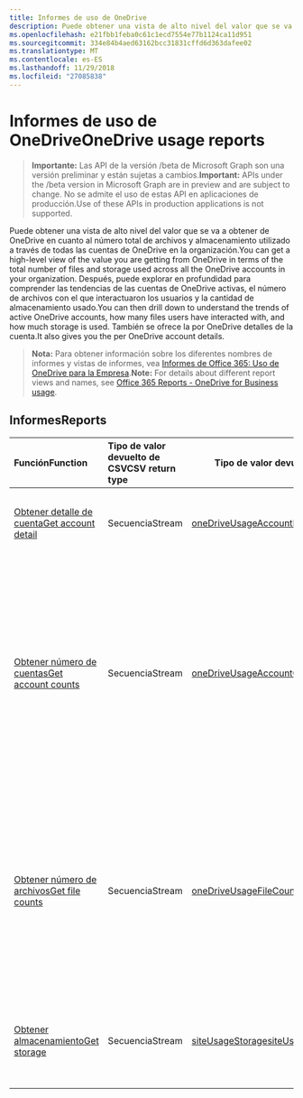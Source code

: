 ```yaml
---
title: Informes de uso de OneDrive
description: Puede obtener una vista de alto nivel del valor que se va a obtener de OneDrive en cuanto al número total de archivos y almacenamiento utilizado a través de todas las cuentas de OneDrive en la organización. Después, puede explorar en profundidad para comprender las tendencias de las cuentas de OneDrive activas, el número de archivos con el que interactuaron los usuarios y la cantidad de almacenamiento usado. También se ofrece la por OneDrive detalles de la cuenta.
ms.openlocfilehash: e21fbb1feba0c61c1ecd7554e77b1124ca11d951
ms.sourcegitcommit: 334e84b4aed63162bcc31831cffd6d363dafee02
ms.translationtype: MT
ms.contentlocale: es-ES
ms.lasthandoff: 11/29/2018
ms.locfileid: "27085838"
---
```

# <a name="onedrive-usage-reports"></a><span data-ttu-id="adc96-105">Informes de uso de OneDrive</span><span class="sxs-lookup"><span data-stu-id="adc96-105">OneDrive usage reports</span></span>

> <span data-ttu-id="adc96-106">**Importante:** Las API de la versión /beta de Microsoft Graph son una versión preliminar y están sujetas a cambios.</span><span class="sxs-lookup"><span data-stu-id="adc96-106">**Important:** APIs under the /beta version in Microsoft Graph are in preview and are subject to change.</span></span> <span data-ttu-id="adc96-107">No se admite el uso de estas API en aplicaciones de producción.</span><span class="sxs-lookup"><span data-stu-id="adc96-107">Use of these APIs in production applications is not supported.</span></span>

<span data-ttu-id="adc96-108">Puede obtener una vista de alto nivel del valor que se va a obtener de OneDrive en cuanto al número total de archivos y almacenamiento utilizado a través de todas las cuentas de OneDrive en la organización.</span><span class="sxs-lookup"><span data-stu-id="adc96-108">You can get a high-level view of the value you are getting from OneDrive in terms of the total number of files and storage used across all the OneDrive accounts in your organization.</span></span> <span data-ttu-id="adc96-109">Después, puede explorar en profundidad para comprender las tendencias de las cuentas de OneDrive activas, el número de archivos con el que interactuaron los usuarios y la cantidad de almacenamiento usado.</span><span class="sxs-lookup"><span data-stu-id="adc96-109">You can then drill down to understand the trends of active OneDrive accounts, how many files users have interacted with, and how much storage is used.</span></span> <span data-ttu-id="adc96-110">También se ofrece la por OneDrive detalles de la cuenta.</span><span class="sxs-lookup"><span data-stu-id="adc96-110">It also gives you the per OneDrive account details.</span></span>

> <span data-ttu-id="adc96-111">**Nota:** Para obtener información sobre los diferentes nombres de informes y vistas de informes, vea [Informes de Office 365: Uso de OneDrive para la Empresa](https://support.office.com/client/OneDrive-for-Business-usage-0de3b312-c4e8-4e4b-a02d-32b2f726a680).</span><span class="sxs-lookup"><span data-stu-id="adc96-111">**Note:** For details about different report views and names, see [Office 365 Reports - OneDrive for Business usage](https://support.office.com/client/OneDrive-for-Business-usage-0de3b312-c4e8-4e4b-a02d-32b2f726a680).</span></span>

## <a name="reports"></a><span data-ttu-id="adc96-112">Informes</span><span class="sxs-lookup"><span data-stu-id="adc96-112">Reports</span></span>

| <span data-ttu-id="adc96-113">Función</span><span class="sxs-lookup"><span data-stu-id="adc96-113">Function</span></span>                                 | <span data-ttu-id="adc96-114">Tipo de valor devuelto de CSV</span><span class="sxs-lookup"><span data-stu-id="adc96-114">CSV return type</span></span> | <span data-ttu-id="adc96-115">Tipo de valor devuelto de JSON</span><span class="sxs-lookup"><span data-stu-id="adc96-115">JSON return type</span></span>                         | <span data-ttu-id="adc96-116">Descripción</span><span class="sxs-lookup"><span data-stu-id="adc96-116">Description</span></span>                              |
| :--------------------------------------- | :-------------- | ---------------------------------------- | ---------------------------------------- |
| [<span data-ttu-id="adc96-117">Obtener detalle de cuenta</span><span class="sxs-lookup"><span data-stu-id="adc96-117">Get account detail</span></span>](../api/reportroot-getonedriveusageaccountdetail.md) | <span data-ttu-id="adc96-118">Secuencia</span><span class="sxs-lookup"><span data-stu-id="adc96-118">Stream</span></span>          | [<span data-ttu-id="adc96-119">oneDriveUsageAccountDetail</span><span class="sxs-lookup"><span data-stu-id="adc96-119">oneDriveUsageAccountDetail</span></span>](../resources/onedriveusageaccountdetail.md) | <span data-ttu-id="adc96-120">Obtiene información sobre el uso de OneDrive por cuenta.</span><span class="sxs-lookup"><span data-stu-id="adc96-120">Get details about OneDrive usage by account.</span></span> |
| [<span data-ttu-id="adc96-121">Obtener número de cuentas</span><span class="sxs-lookup"><span data-stu-id="adc96-121">Get account counts</span></span>](../api/reportroot-getonedriveusageaccountcounts.md) | <span data-ttu-id="adc96-122">Secuencia</span><span class="sxs-lookup"><span data-stu-id="adc96-122">Stream</span></span>          | [<span data-ttu-id="adc96-123">oneDriveUsageAccountCounts</span><span class="sxs-lookup"><span data-stu-id="adc96-123">oneDriveUsageAccountCounts</span></span>](../resources/onedriveusageaccountcounts.md) | <span data-ttu-id="adc96-124">Obtiene la tendencia sobre el número de sitios activos de OneDrive para la Empresa.</span><span class="sxs-lookup"><span data-stu-id="adc96-124">Get the trend in the number of active OneDrive for Business sites.</span></span> <span data-ttu-id="adc96-125">Cualquier sitio en que los usuarios vieron, modificaron, cargaron, descargaron, compartieron o sincronizaron archivos se considera un sitio activo.</span><span class="sxs-lookup"><span data-stu-id="adc96-125">Any site on which users viewed, modified, uploaded, downloaded, shared, or synced files is considered an active site.</span></span> |
| [<span data-ttu-id="adc96-126">Obtener número de archivos</span><span class="sxs-lookup"><span data-stu-id="adc96-126">Get file counts</span></span>](../api/reportroot-getonedriveusagefilecounts.md) | <span data-ttu-id="adc96-127">Secuencia</span><span class="sxs-lookup"><span data-stu-id="adc96-127">Stream</span></span>          | [<span data-ttu-id="adc96-128">oneDriveUsageFileCounts</span><span class="sxs-lookup"><span data-stu-id="adc96-128">oneDriveUsageFileCounts</span></span>](../resources/onedriveusagefilecounts.md) | <span data-ttu-id="adc96-129">Obtiene el número total de archivos en todos los sitios y cuántos son archivos activos.</span><span class="sxs-lookup"><span data-stu-id="adc96-129">Get the total number of files across all sites and how many are active files.</span></span> <span data-ttu-id="adc96-130">Un archivo se considera activo si se guardó, sincronizó, modificó o compartió dentro del período de tiempo especificado.</span><span class="sxs-lookup"><span data-stu-id="adc96-130">A file is considered active if it has been saved, synced, modified, or shared within the specified time period.</span></span> |
| [<span data-ttu-id="adc96-131">Obtener almacenamiento</span><span class="sxs-lookup"><span data-stu-id="adc96-131">Get storage</span></span>](../api/reportroot-getonedriveusagestorage.md) | <span data-ttu-id="adc96-132">Secuencia</span><span class="sxs-lookup"><span data-stu-id="adc96-132">Stream</span></span>          | [<span data-ttu-id="adc96-133">siteUsageStorage</span><span class="sxs-lookup"><span data-stu-id="adc96-133">siteUsageStorage</span></span>](../resources/siteusagestorage.md) | <span data-ttu-id="adc96-134">Obtiene las tendencias sobre la cantidad de almacenamiento que usa en OneDrive para la Empresa.</span><span class="sxs-lookup"><span data-stu-id="adc96-134">Get the trend on the amount of storage you are using in OneDrive for Business.</span></span> |
